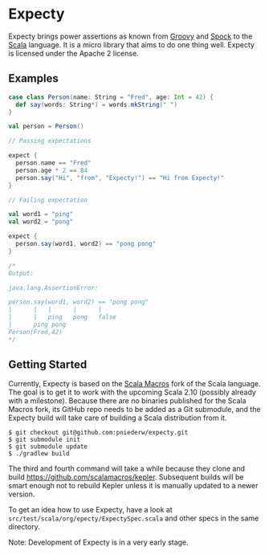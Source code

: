 # Expecty

Expecty brings power assertions as known from [Groovy](http://groovy.codehaus.org) and [Spock](http://spockframework.org) to the [Scala](http://scala-lang.org) language. It is a micro library that aims to do one thing well. Expecty is licensed under the Apache 2 license.

## Examples

```scala
case class Person(name: String = "Fred", age: Int = 42) {
  def say(words: String*) = words.mkString(" ")
}

val person = Person()

// Passing expectations

expect {
  person.name == "Fred"
  person.age * 2 == 84
  person.say("Hi", "from", "Expecty!") == "Hi from Expecty!"
}

// Failing expectation

val word1 = "ping"
val word2 = "pong"

expect {
  person.say(word1, word2) == "pong pong"
}

/*
Output:

java.lang.AssertionError: 

person.say(word1, word2) == "pong pong"
|      |   |      |      |
|      |   ping   pong   false
|      ping pong
Person(Fred,42)
*/
```

## Getting Started

Currently, Expecty is based on the [Scala Macros](https://github.com/scalamacros/kepler) fork of the Scala language. The goal is to get it to work with the upcoming Scala 2.10 (possibly already with a milestone). Because there are no binaries published for the Scala Macros fork, its GitHub repo needs to be added as a Git submodule, and the Expecty build will take care of building a Scala distribution from it.

    $ git checkout git@github.com:pniederw/expecty.git
    $ git submodule init
    $ git submodule update
    $ ./gradlew build
    
The third and fourth command will take a while because they clone and build https://github.com/scalamacros/kepler. Subsequent builds will be smart enough not to rebuild Kepler unless it is manually updated to a newer version.

To get an idea how to use Expecty, have a look at `src/test/scala/org/epecty/ExpectySpec.scala` and other specs in the same directory.

Note: Development of Expecty is in a very early stage.

 